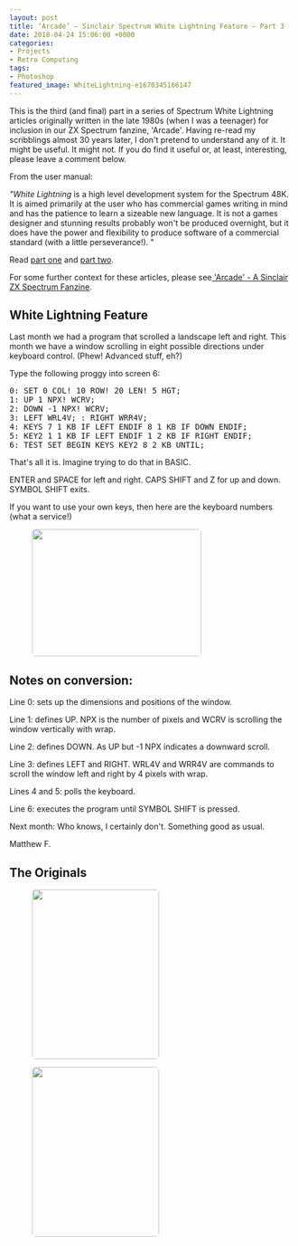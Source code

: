 ```yaml
---
layout: post
title: ‘Arcade’ – Sinclair Spectrum White Lightning Feature – Part 3
date: 2018-04-24 15:06:00 +0000
categories:
- Projects
- Retro Computing
tags:
- Photoshop
featured_image: WhiteLightning-e1670345166147
---
```

This is the third (and final) part in a series of Spectrum White Lightning articles originally written in the late 1980s (when I was a teenager) for inclusion in our ZX Spectrum fanzine, 'Arcade'. Having re-read my scribblings almost 30 years later, I don't pretend to understand any of it. It might be useful. It might not. If you do find it useful or, at least, interesting, please leave a comment below.

From the user manual:

*"White Lightning* is a high level development system for the Spectrum 48K. It is aimed primarily at the user who has commercial games writing in mind and has the patience to learn a sizeable new language. It is not a games designer and stunning results probably won't be produced overnight, but it does have the power and flexibility to produce software of a commercial standard (with a little perseverance!). "

<p>Read <a href="{{ site.baseurl }}/arcade-sinclair-spectrum-white-lightning-feature-part-1/">part one</a> and <a href="{{ site.baseurl }}/arcade-sinclair-spectrum-white-lightning-feature-part-2/">part two</a>.</p>

<p>For some further context for these articles, please see<a href="{{ site.baseurl }}/arcade-a-sinclair-zx-spectrum-fanzine/" data-type="post" data-id="121"> 'Arcade' - A Sinclair ZX Spectrum Fanzine</a>.</p>

## White Lightning Feature

Last month we had a program that scrolled a landscape left and right. This month we have a window scrolling in eight possible directions under keyboard control. (Phew! Advanced stuff, eh?)

Type the following proggy into screen 6:

<pre>0: SET 0 COL! 10 ROW! 20 LEN! 5 HGT;<br>1: UP 1 NPX! WCRV;<br>2: DOWN -1 NPX! WCRV;<br>3: LEFT WRL4V; : RIGHT WRR4V;<br>4: KEYS 7 1 KB IF LEFT ENDIF 8 1 KB IF DOWN ENDIF;<br>5: KEY2 1 1 KB IF LEFT ENDIF 1 2 KB IF RIGHT ENDIF;<br>6: TEST SET BEGIN KEYS KEY2 8 2 KB UNTIL;</pre>

That's all it is. Imagine trying to do that in BASIC.

ENTER and SPACE for left and right. CAPS SHIFT and Z for up and down. SYMBOL SHIFT exits.

If you want to use your own keys, then here are the keyboard numbers (what a service!)

<figure><a href="https://res.cloudinary.com/circleseven/image/upload/q_auto,f_auto/IMG_2236-e1520947600686"><img src="https://res.cloudinary.com/circleseven/image/upload/q_auto,f_auto/IMG_2236-e1520947600686" width="300" height="225" alt="" style="border-radius:6px" loading="lazy"></a></figure>

## Notes on conversion:

Line 0: sets up the dimensions and positions of the window.

Line 1: defines UP. NPX is the number of pixels and WCRV is scrolling the window vertically with wrap.

Line 2: defines DOWN. As UP but -1 NPX indicates a downward scroll.

Line 3: defines LEFT and RIGHT. WRL4V and WRR4V are commands to scroll the window left and right by 4 pixels with wrap.

Lines 4 and 5: polls the keyboard.

Line 6: executes the program until SYMBOL SHIFT is pressed.

Next month: Who knows, I certainly don't. Something good as usual.

Matthew F.

## The Originals

<figure><a href="https://res.cloudinary.com/circleseven/image/upload/q_auto,f_auto/IMG_2234"><img src="https://res.cloudinary.com/circleseven/image/upload/q_auto,f_auto/IMG_2234" width="225" height="300" alt="" style="border-radius:6px" loading="lazy"></a></figure>
<figure><a href="https://res.cloudinary.com/circleseven/image/upload/q_auto,f_auto/IMG_2235"><img src="https://res.cloudinary.com/circleseven/image/upload/q_auto,f_auto/IMG_2235" width="225" height="300" alt="" style="border-radius:6px" loading="lazy"></a></figure>

